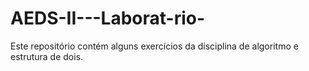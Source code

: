 # AEDS-II---Laborat-rio-
Este repositório contém alguns exercícios da disciplina de algoritmo e estrutura de dois.
